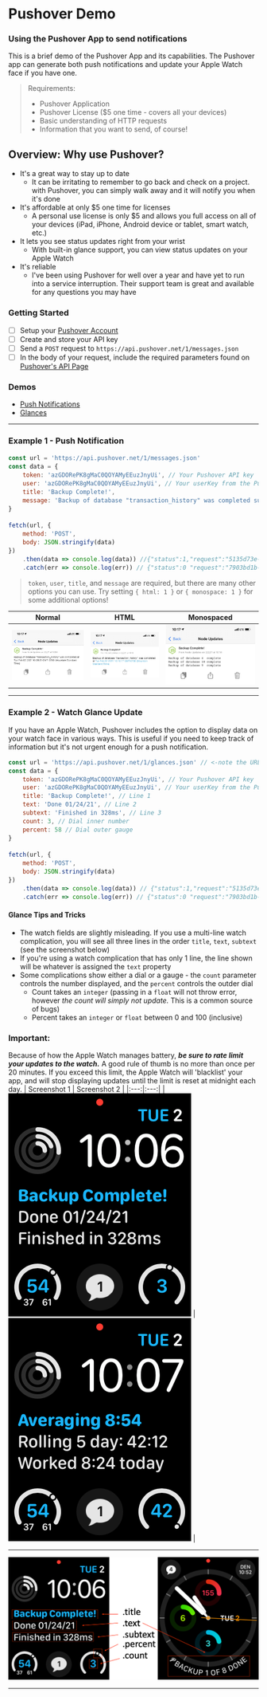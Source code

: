 # Pushover Demo #

### Using the Pushover App to send notifications ###
This is a brief demo of the Pushover App and its capabilities. The Pushover app can generate both push notifications and update your Apple Watch face if you have one.

>Requirements:
> - Pushover Application
> - Pushover License ($5 one time - covers all your devices)
> - Basic understanding of HTTP requests
> - Information that you want to send, of course!

## Overview: Why use Pushover? ##
- It's a great way to stay up to date
  - It can be irritating to remember to go back and check on a project. with Pushover, you can simply walk away and it will notify you when it's done
- It's affordable at only $5 one time for licenses
  - A personal use license is only $5 and allows you full access on all of your devices (iPad, iPhone, Android device or tablet, smart watch, etc.)
- It lets you see status updates right from your wrist
  - With built-in glance support, you can view status updates on your Apple Watch
- It's reliable
  - I've been using Pushover for well over a year and have yet to run into a service interruption. Their support team is great and available for any questions you may have


### Getting Started ###
- [ ] Setup your [Pushover Account](https://pushover.net)
- [ ] Create and store your API key
- [ ] Send a `POST` request to `https://api.pushover.net/1/messages.json`
- [ ] In the body of your request, include the required parameters found on [Pushover's API Page](https://pushover.net/api)

### Demos ###
- [Push Notifications](./pushNotification.js)
- [Glances](./glances.js)
***
### Example 1 - Push Notification ###

```javascript
const url = 'https://api.pushover.net/1/messages.json'
const data = {
    token: 'azGDORePK8gMaC0QOYAMyEEuzJnyUi', // Your Pushover API key
    user: 'azGDORePK8gMaC0QOYAMyEEuzJnyUi', // Your userKey from the Pushover app
    title: 'Backup Complete!',
    message: 'Backup of database "transaction_history" was completed successfully.'
}

fetch(url, {
    method: 'POST',
    body: JSON.stringify(data)
})
    .then(data => console.log(data)) //{"status":1,"request":"5135d73e-de3d-4458-b79c-b3b2a9ef6c40"}
    .catch(err => console.log(err)) // {"status":0 "request":"7903bd1b-6aa2-43e6-9c1c-bb5ccea848f1", "errors":[ "application token is invalid" ]}
```
>`token`, `user`, `title`, and `message` are required, but there are many other options you can use. Try setting `{ html: 1 }` or `{ monospace: 1 }` for some additional options!

| Normal | HTML | Monospaced |
|:----:|:----:|:----:|
|!['Standard'](./assets/PushStandard.jpg "Standard") |!['HTML'](./assets/PushHTML.jpg "HTML") |!['Monospaced'](./assets/PushMonospace.jpg "Monospaced") | 
***

### Example 2 - Watch Glance Update ###
If you have an Apple Watch, Pushover includes the option to display data on your watch face in various ways. This is useful if you need to keep track of information but it's not urgent enough for a push notification.

```javascript
const url = 'https://api.pushover.net/1/glances.json' // <-note the URL change
const data = {
    token: 'azGDORePK8gMaC0QOYAMyEEuzJnyUi', // Your Pushover API key
    user: 'azGDORePK8gMaC0QOYAMyEEuzJnyUi', // Your userKey from the Pushover app
    title: 'Backup Complete!', // Line 1
    text: 'Done 01/24/21', // Line 2
    subtext: 'Finished in 328ms', // Line 3
    count: 3, // Dial inner number
    percent: 58 // Dial outer gauge
}

fetch(url, {
    method: 'POST',
    body: JSON.stringify(data)
})
    .then(data => console.log(data)) // {"status":1,"request":"5135d73e-de3d-4458-b79c-b3b2a9ef6c40"}
    .catch(err => console.log(err)) // {"status":0 "request":"7903bd1b-6aa2-43e6-9c1c-bb5ccea848f1", "errors":[ "application token is invalid" ]}
```

#### Glance Tips and Tricks
- The watch fields are slightly misleading. If you use a multi-line watch complication, you will see all three lines in the order `title`, `text`, `subtext` (see the screenshot below)
- If you're using a watch complication that has only 1 line, the line shown will be whatever is assigned the `text` property
- Some complications show either a dial or a gauge - the `count` parameter controls the number displayed, and the `percent` controls the outder dial
  - Count takes an `integer` (passing in a `float` will not throw error, however _the count will simply not update._ This is a common source of bugs)
  - Percent takes an `integer` or `float` between 0 and 100 (inclusive)


### Important: ###
Because of how the Apple Watch manages battery, **_be sure to rate limit your updates to the watch._** A good rule of thumb is no more than once per 20 minutes. If you exceed this limit, the Apple Watch will 'blacklist' your app, and will stop displaying updates until the limit is reset at midnight each day.
| Screenshot 1 | Screenshot 2 |
|:---:|:---:|
| !['Watch1'](./assets/Watch1.PNG) | !['Watch2'](./assets/Watch2.PNG) |
***

!['Watch Fields'](./assets/WatchDetails.png)
***